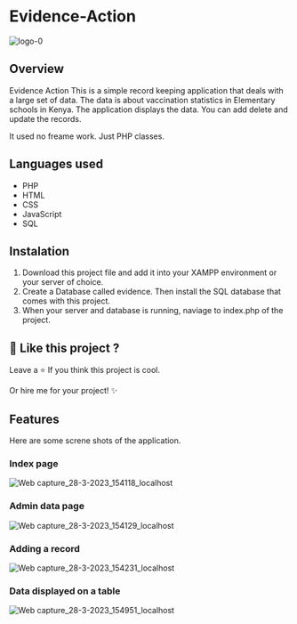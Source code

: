 # Evidence-Action

![logo-0](https://user-images.githubusercontent.com/3661773/228149752-5f233c16-e244-46b6-b113-fb3ca1d6070c.jpg)

## Overview
Evidence Action
This is a simple record keeping application that deals with a large set of data.
The data is about vaccination statistics in Elementary schools in Kenya.
The application displays the data. You can add delete and update the records.

It used no freame work. Just PHP classes.

## Languages used
- PHP
- HTML
- CSS
- JavaScript
- SQL

## Instalation
1. Download this project file and add it into your XAMPP environment or your server of choice.
2. Create a Database called evidence. Then install the SQL database that comes with this project.
3. When your server and database is running, naviage to index.php of the project.

## 💖 Like this project ?

Leave a ⭐ If you think this project is cool.

Or hire me for your project! ✨

## Features
Here are some screne shots of the application.

### Index page
![Web capture_28-3-2023_154118_localhost](https://user-images.githubusercontent.com/3661773/228151514-b8015c36-054d-4f58-b276-572830f4edfd.jpeg)

### Admin data page
![Web capture_28-3-2023_154129_localhost](https://user-images.githubusercontent.com/3661773/228151858-04bcd46b-6986-4619-ae3e-8a8c9aa1443f.jpeg)

### Adding a record
![Web capture_28-3-2023_154231_localhost](https://user-images.githubusercontent.com/3661773/228151915-247023bb-28b9-4b90-9d84-a752523769cc.jpeg)

### Data displayed on a table
![Web capture_28-3-2023_154951_localhost](https://user-images.githubusercontent.com/3661773/228152046-65074744-d5e0-4c7d-826f-ec59ed45034f.jpeg)

